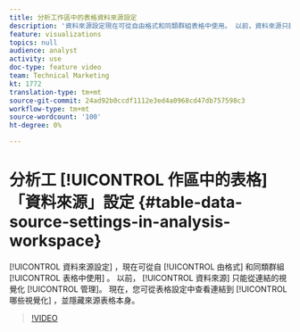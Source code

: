 ```yaml
---
title: 分析工作區中的表格資料來源設定
description: '資料來源設定現在可從自由格式和同類群組表格中使用。 以前，資料來源只能從連結的視覺化中管理。 現在，您可以從表格設定中查看連結至該表格的視覺效果，並隱藏來源表格本身。 '
feature: visualizations
topics: null
audience: analyst
activity: use
doc-type: feature video
team: Technical Marketing
kt: 1772
translation-type: tm+mt
source-git-commit: 24ad92b0ccdf1112e3ed4a0968cd47db757598c3
workflow-type: tm+mt
source-wordcount: '100'
ht-degree: 0%

---
```



# 分析工 [!UICONTROL 作區中的表格] 「資料來源」設定 {#table-data-source-settings-in-analysis-workspace}

[!UICONTROL 資料來源設定] ，現在可從自 [!UICONTROL 由格式] 和同類群組 [!UICONTROL 表格中使用] 。 以前， [!UICONTROL 資料來源] 只能從連結的視覺化 [!UICONTROL 管理]。 現在，您可從表格設定中查看連結到 [!UICONTROL 哪些視覺化] ，並隱藏來源表格本身。

>[!VIDEO](https://video.tv.adobe.com/v/23558/?quality=12)
